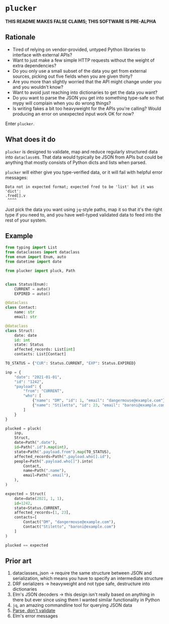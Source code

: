 # `plucker`

**THIS README MAKES FALSE CLAIMS; THIS SOFTWARE IS PRE-ALPHA**

## Rationale

* Tired of relying on vendor-provided, untyped Python libraries to interface with external APIs?
* Want to just make a few simple HTTP requests without the weight of extra dependencies?
* Do you only use a small subset of the data you get from external sources, picking out five fields when you are given thirty?
* Are you more than slightly worried that the API might change under you and you wouldn't know?
* Want to avoid just reaching into dictionaries to get the data you want?
* Do you want to parse the JSON you get into something type-safe so that mypy will complain when you do wrong things?
* Is writing fakes a bit too heavyweight for the APIs you're calling?  Would producing an error on unexpected input work OK for now?

Enter `plucker`.


## What does it do

`plucker` is designed to validate, map and reduce regularly structured data into `dataclass`es.  That data would typically be JSON from APIs but could be anything that mostly consists of Python dicts and lists when parsed.

`plucker` will either give you type-verified data, or it will fail with helpful error messages:

```
Data not in expected format; expected fred to be 'list' but it was 'dict':
.fred[].v
 ^^^^
```

Just pick the data you want using `jq`-style paths, map it so that it's the right type if you need to, and you have well-typed validated data to feed into the rest of your system.


## Example

```python
from typing import List
from dataclasses import dataclass
from enum import Enum, auto
from datetime import date

from plucker import pluck, Path


class Status(Enum):
    CURRENT = auto()
    EXPIRED = auto()

@dataclass
class Contact:
    name: str
    email: str

@dataclass
class Struct:
    date: date
    id: int
    state: Status
    affected_records: List[int]
    contacts: List[Contact]

TO_STATUS = {"CUR": Status.CURRENT, "EXP": Status.EXPIRED}

inp = {
    "date": "2021-01-01",
    "id": "1242",
    "payload": {
        "from": "CURRENT",
        "who": [
            {"name": "DM", "id": 1, "email": "dangermouse@example.com"},
            {"name": "Stiletto", "id": 23, "email": "baroni@example.com"},
        ]
    }
}

plucked = pluck(
    inp,
    Struct,
    date=Path(".date"),
    id=Path(".id").map(int),
    state=Path(".payload.from").map(TO_STATUS),
    affected_records=Path(".payload.who[].id"),
    people=Path(".payload.who[]").into(
        Contact,
        name=Path(".name"),
        email=Path(".email"),
    ),
)

expected = Struct(
    date=date(2021, 1, 1),
    id=1242,
    state=Status.CURRENT,
    affected_records=[1, 23],
    contacts=[
        Contact("DM", "dangermouse@example.com"),
        Contact("Stiletto", "baroni@example.com")
    ]
)

plucked == expected
```

## Prior art

1. dataclasses_json -> require the same structure between JSON and serialization, which means you have to specify an intermediate structure
2. DRF serializers -> heavyweight and not type safe, destructure into dictionaries
3. Elm's JSON decoders -> this design isn't really based on anything in there but ever since using them I wanted similar functionality in Python
4. `jq`, an amazing commandline tool for querying JSON data
5. [Parse, don't validate](https://lexi-lambda.github.io/tags/functional-programming.html)
6. Elm's error messages
